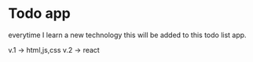 # Todo app

everytime I learn a new technology this will be added to this todo list app.

v.1 -> html,js,css
v.2 -> react 